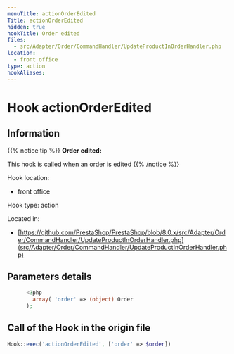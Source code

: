 ```yaml
---
menuTitle: actionOrderEdited
Title: actionOrderEdited
hidden: true
hookTitle: Order edited
files:
  - src/Adapter/Order/CommandHandler/UpdateProductInOrderHandler.php
location:
  - front office
type: action
hookAliases:
---
```


# Hook actionOrderEdited

## Information

{{% notice tip %}}
**Order edited:** 

This hook is called when an order is edited
{{% /notice %}}

Hook location:
  - front office

Hook type: action

Located in: 
  - [https://github.com/PrestaShop/PrestaShop/blob/8.0.x/src/Adapter/Order/CommandHandler/UpdateProductInOrderHandler.php](src/Adapter/Order/CommandHandler/UpdateProductInOrderHandler.php)

## Parameters details

```php
      <?php
        array( 'order' => (object) Order
      );
```

## Call of the Hook in the origin file

```php
Hook::exec('actionOrderEdited', ['order' => $order])
```
